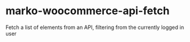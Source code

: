 # marko-woocommerce-api-fetch
Fetch a list of elements from an API, filtering from the currently logged in user
